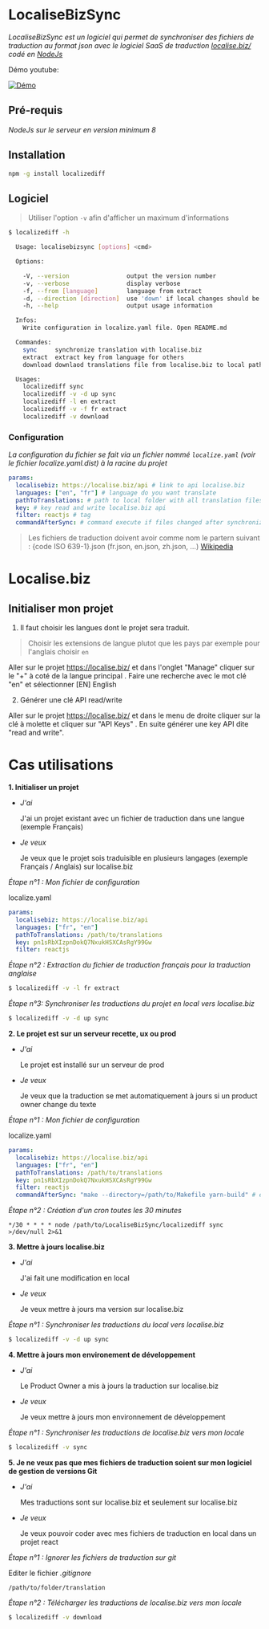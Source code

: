# LocaliseBizSync

_LocaliseBizSync est un logiciel qui permet de synchroniser des fichiers de traduction au format json avec le logiciel SaaS de traduction [localise.biz/](https://localise.biz/) codé en [NodeJs](https://nodejs.org/en/)_

Démo youtube:

[![Démo](https://img.youtube.com/vi/howNUTq09Oo/0.jpg)](https://www.youtube.com/watch?v=howNUTq09Oo)

## Pré-requis

_NodeJs sur le serveur en version minimum 8_

## Installation


```bash
npm -g install localizediff
```


## Logiciel

> Utiliser l'option `-v` afin d'afficher un maximum d'informations

```bash
$ localizediff -h

  Usage: localisebizsync [options] <cmd>

  Options:

    -V, --version                output the version number
    -v, --verbose                display verbose
    -f, --from [language]        language from extract
    -d, --direction [direction]  use 'down' if local changes should be overwritten [default: 'down'] ( use for sync cmd )
    -h, --help                   output usage information

  Infos:
	Write configuration in localize.yaml file. Open README.md

  Commandes:
	sync 	 synchronize translation with localise.biz
	extract  extract key from language for others
	download downlaod translations file from localise.biz to local pathToTranslations

  Usages:
	localizediff sync
	localizediff -v -d up sync
	localizediff -l en extract
	localizediff -v -f fr extract
	localizediff -v download
```

### Configuration

_La configuration du fichier se fait via un fichier nommé `localize.yaml` (voir le fichier localize.yaml.dist) à la racine du projet_

```yaml
params:
  localisebiz: https://localise.biz/api # link to api localise.biz
  languages: ["en", "fr"] # language do you want translate
  pathToTranslations: # path to local folder with all translation files (fr.json, en.json, es.json, ...)
  key: # key read and write localise.biz api
  filter: reactjs # tag 
  commandAfterSync: # command execute if files changed after synchronization (ex : "make --directory=/home/my-project yarn-install")
```

> Les fichiers de traduction doivent avoir comme nom le partern suivant : {code ISO 639-1}.json (fr.json, en.json, zh.json, ...) [Wikipedia](https://fr.wikipedia.org/wiki/Liste_des_codes_ISO_639-1)

# Localise.biz

## Initialiser mon projet

1. Il faut choisir les langues dont le projet sera traduit.

> Choisir les extensions de langue plutot que les pays par exemple pour l'anglais choisir `en`

Aller sur le projet https://localise.biz/ et dans l'onglet "Manage" cliquer sur le "+" à coté de la langue principal . Faire une 
recherche avec le mot clé "en" et sélectionner [EN] English

2. Générer une clé API read/write

Aller sur le projet https://localise.biz/ et dans le menu de droite cliquer sur la clé à molette et cliquer sur "API Keys" .
En suite générer une key API dite "read and write".
 
# Cas utilisations

**1. Initialiser un projet**

- _J'ai_

  J'ai un projet existant avec un fichier de traduction dans une langue (exemple Français)

- _Je veux_

  Je veux que le projet sois traduisible en plusieurs langages (exemple Français / Anglais) sur localise.biz

_Étape n°1 : Mon fichier de configuration_

localize.yaml

```yaml
params:
  localisebiz: https://localise.biz/api
  languages: ["fr", "en"]
  pathToTranslations: /path/to/translations
  key: pn1sRbXIzpnDokQ7NxukHSXCAsRgY99Gw
  filter: reactjs
```

_Étape n°2 : Extraction du fichier de traduction français pour la traduction anglaise_

```bash
$ localizediff -v -l fr extract
```

_Étape n°3: Synchroniser les traductions du projet en local vers localise.biz_

```bash
$ localizediff -v -d up sync
```

**2. Le projet est sur un serveur recette, ux ou prod**

- _J'ai_

  Le projet est installé sur un serveur de prod

- _Je veux_

  Je veux que la traduction se met automatiquement à jours si un product owner change du texte

_Étape n°1 : Mon fichier de configuration_

localize.yaml

```yaml
params:
  localisebiz: https://localise.biz/api
  languages: ["fr", "en"]
  pathToTranslations: /path/to/translations
  key: pn1sRbXIzpnDokQ7NxukHSXCAsRgY99Gw
  filter: reactjs
  commandAfterSync: "make --directory=/path/to/Makefile yarn-build" # example make execute `yarn build`
```

_Étape n°2 : Création d'un cron toutes les 30 minutes_

`*/30 * * * * node /path/to/LocaliseBizSync/localizediff sync >/dev/null 2>&1`

**3. Mettre à jours localise.biz**

- _J'ai_

  J'ai fait une modification en local

- _Je veux_

  Je veux mettre à jours ma version sur localise.biz

_Étape n°1 : Synchroniser les traductions du local vers localise.biz_

```bash
$ localizediff -v -d up sync
```

**4. Mettre à jours mon environement de développement**

- _J'ai_

  Le Product Owner a mis à jours la traduction sur localise.biz

- _Je veux_

  Je veux mettre à jours mon environnement de développement

_Étape n°1 : Synchroniser les traductions de localise.biz vers mon locale_

```bash
$ localizediff -v sync
```

**5. Je ne veux pas que mes fichiers de traduction soient sur mon logiciel de gestion de versions Git**

- _J'ai_

  Mes traductions sont sur localise.biz et seulement sur localise.biz

- _Je veux_

  Je veux pouvoir coder avec mes fichiers de traduction en local dans un projet react

_Étape n°1 : Ignorer les fichiers de traduction sur git_

Editer le fichier _.gitignore_

```
/path/to/folder/translation
```

_Étape n°2 : Télécharger les traductions de localise.biz vers mon locale_

```bash
$ localizediff -v download
```
